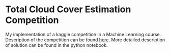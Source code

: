 # Total Cloud Cover Estimation Competition
My implementation of a  kaggle competition in a Machine Learning course.  Description of the competition can be found [here](https://github.com/mailcourses/technotrack-NN2021S-lectures/tree/main/kaggle). More detailed description of solution can be found in the python notebook.
